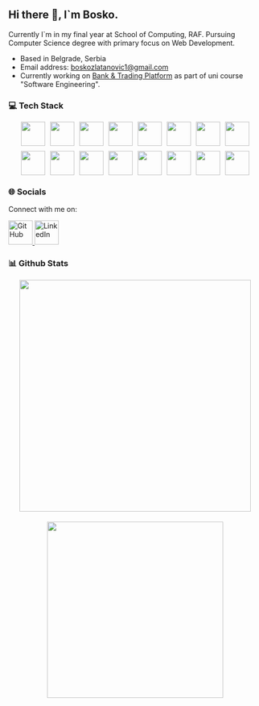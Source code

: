 ## Hi there 👋, I`m Bosko.

Currently I`m in my final year at School of Computing, RAF. Pursuing Computer Science degree with primary focus on Web Development. 

* Based in Belgrade, Serbia
* Email address: boskozlatanovic1@gmail.com
* Currently working on [Bank & Trading Platform](https://github.com/RAF-SI-2024/Banka-2-Frontend) as part of uni course "Software Engineering".

### 💻 Tech Stack

<div align="center" style="display: flex; flex-wrap: wrap; gap: 10px; justify-content: center;">
  <img src="https://skillicons.dev/icons?i=react" height="48" style="transition: transform 0.2s;" onmouseover="this.style.transform='scale(1.2)'" onmouseout="this.style.transform='scale(1)'" />
  <img src="https://skillicons.dev/icons?i=typescript" height="48" style="transition: transform 0.2s;" onmouseover="this.style.transform='scale(1.2)'" onmouseout="this.style.transform='scale(1)'" />
  <img src="https://skillicons.dev/icons?i=javascript" height="48" style="transition: transform 0.2s;" onmouseover="this.style.transform='scale(1.2)'" onmouseout="this.style.transform='scale(1)'" />
  <img src="https://skillicons.dev/icons?i=html" height="48" style="transition: transform 0.2s;" onmouseover="this.style.transform='scale(1.2)'" onmouseout="this.style.transform='scale(1)'" />
  <img src="https://skillicons.dev/icons?i=css" height="48" style="transition: transform 0.2s;" onmouseover="this.style.transform='scale(1.2)'" onmouseout="this.style.transform='scale(1)'" />
  <img src="https://skillicons.dev/icons?i=tailwind" height="48" style="transition: transform 0.2s;" onmouseover="this.style.transform='scale(1.2)'" onmouseout="this.style.transform='scale(1)'" />
  <img src="https://skillicons.dev/icons?i=angular" height="48" style="transition: transform 0.2s;" onmouseover="this.style.transform='scale(1.2)'" onmouseout="this.style.transform='scale(1)'" />
  <img src="https://skillicons.dev/icons?i=nodejs" height="48" style="transition: transform 0.2s;" onmouseover="this.style.transform='scale(1.2)'" onmouseout="this.style.transform='scale(1)'" />
  <img src="https://skillicons.dev/icons?i=androidstudio" height="48" style="transition: transform 0.2s;" onmouseover="this.style.transform='scale(1.2)'" onmouseout="this.style.transform='scale(1)'" />
  <img src="https://skillicons.dev/icons?i=kotlin" height="48" style="transition: transform 0.2s;" onmouseover="this.style.transform='scale(1.2)'" onmouseout="this.style.transform='scale(1)'" />
  <img src="https://skillicons.dev/icons?i=java" height="48" style="transition: transform 0.2s;" onmouseover="this.style.transform='scale(1.2)'" onmouseout="this.style.transform='scale(1)'" />
  <img src="https://skillicons.dev/icons?i=spring" height="48" style="transition: transform 0.2s;" onmouseover="this.style.transform='scale(1.2)'" onmouseout="this.style.transform='scale(1)'" />
  <img src="https://skillicons.dev/icons?i=mysql" height="48" style="transition: transform 0.2s;" onmouseover="this.style.transform='scale(1.2)'" onmouseout="this.style.transform='scale(1)'" />
  <img src="https://skillicons.dev/icons?i=postgres" height="48" style="transition: transform 0.2s;" onmouseover="this.style.transform='scale(1.2)'" onmouseout="this.style.transform='scale(1)'" />
  <img src="https://skillicons.dev/icons?i=docker" height="48" style="transition: transform 0.2s;" onmouseover="this.style.transform='scale(1.2)'" onmouseout="this.style.transform='scale(1)'" />
  <img src="https://skillicons.dev/icons?i=kubernetes" height="48" style="transition: transform 0.2s;" onmouseover="this.style.transform='scale(1.2)'" onmouseout="this.style.transform='scale(1)'" />
</div>

### 🌐 Socials

Connect with me on:

<a href="https://github.com/BoskoZlatanovicRAF">
  <img src="https://img.icons8.com/ios-glyphs/30/ffffff/github.png" alt="GitHub" width="48"/>
</a>
<a href="https://www.linkedin.com/in/bosko-zlatanovic/">
  <img src="https://cdn.jsdelivr.net/gh/devicons/devicon/icons/linkedin/linkedin-original.svg" alt="LinkedIn" width="48" />
</a>


### 📊 Github Stats

<div align="center" style="display: flex; flex-wrap: wrap; justify-content: center; gap: 20px;">
  <img src="https://github-readme-stats.vercel.app/api?username=BoskoZlatanovicRAF&theme=dark&show_icons=true&hide_border=false&count_private=true" width="460"/>
  <img src="https://github-readme-stats.vercel.app/api/top-langs/?username=BoskoZlatanovicRAF&theme=dark&show_icons=true&hide_border=false&layout=compact" width="350"/>
</div>
